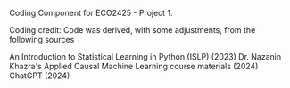 Coding Component for ECO2425 - Project 1.

Coding credit:
Code was derived, with some adjustments, from the following sources

An Introduction to Statistical Learning in Python (ISLP) (2023)
Dr. Nazanin Khazra's Applied Causal Machine Learning course materials (2024)
ChatGPT (2024)
